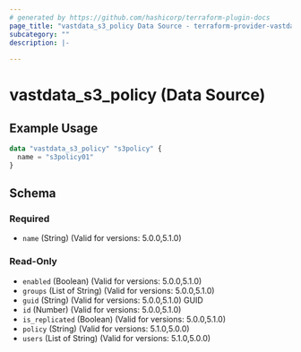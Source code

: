 ```yaml
---
# generated by https://github.com/hashicorp/terraform-plugin-docs
page_title: "vastdata_s3_policy Data Source - terraform-provider-vastdata"
subcategory: ""
description: |-
  
---
```


# vastdata_s3_policy (Data Source)



## Example Usage

```terraform
data "vastdata_s3_policy" "s3policy" {
  name = "s3policy01"
}
```

<!-- schema generated by tfplugindocs -->
## Schema

### Required

- `name` (String) (Valid for versions: 5.0.0,5.1.0)

### Read-Only

- `enabled` (Boolean) (Valid for versions: 5.0.0,5.1.0)
- `groups` (List of String) (Valid for versions: 5.0.0,5.1.0)
- `guid` (String) (Valid for versions: 5.0.0,5.1.0) GUID
- `id` (Number) (Valid for versions: 5.0.0,5.1.0)
- `is_replicated` (Boolean) (Valid for versions: 5.0.0,5.1.0)
- `policy` (String) (Valid for versions: 5.1.0,5.0.0)
- `users` (List of String) (Valid for versions: 5.1.0,5.0.0)
